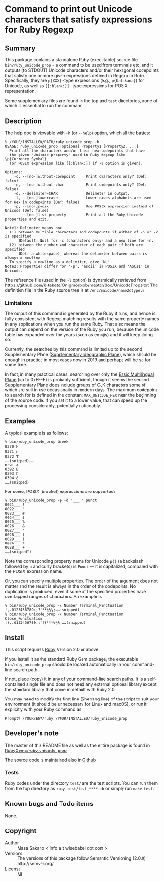 
# Command to print out Unicode characters that satisfy expressions for Ruby Regexp

## Summary

This package contains a standalone Ruby (executable) source file
`bin/ruby_unicode_prop` - a command to be used from terminals etc, and it
outputs (to STDOUT) Unicode characters and/or their hexagonal codepoints that
satisfy one or more given expressions defined in Regexp in Ruby. 
Specifically, they are `p{XXX}` -type expressions (e.g., `p{Katakana}`) for
Unicode, as well as `[[:blank:]]` -type expressions for POSIX representation.

Some supplementary files are found in the top and `test` directories, none of
which is essential to run the command.

## Description

The help doc is viewable with `-h` (or `--help`) option, which all the basics:

    % /YOUR/INSTALLED/PATH/ruby_unicode_prop -h
    USAGE: ruby_unicode_prop [options] Property1 [Property2, ...]
      Print all the characters and/or their hex-codepoints that have
      the given "Unicode property" used in Ruby Regexp like \p{Currency_Symbol}
      (or POSIX expression like [[:blank:]] if -p option is given).
    
    Options:
        -c, --[no-]without-codepoint     Print characters only? (Def: false)
        -n, --[no-]without-char          Print codepoints only? (Def: false)
        -d, --delimiter=CHAR             Delimeter in output.
        -l, --[no-]lowercase             Lower cases alphabets are used for Hex in codepoints (Def: false)
        -p, --[no-]posix                 Use POSIX expression instead of Unicode (Def: false)
            --[no-]list-property         Print all the Ruby Unicode properties and exit.
    
    Note1: Delimeter means one
      (1) between multiple characters and codepoints if either of -n or -c is specified
          (Default: Null for -c (characters only) and a new line for -n.
      (2) between the number and character of each pair if both are specified
          (Def: a whitespace), whereas the delimeter between pairs is always a newline.
      To specify a newline as a delimiter, give 'NL'
    Note2: Properties differ for '-p', 'ascii' in POSIX and 'ASCII' in Unicode.

The reference file (used in the `-l` option) is dynamically retrieved from
https://github.com/k-takata/Onigmo/blob/master/doc/UnicodeProps.txt 
The definition file in the Ruby source tree is at `/enc/unicode/name2ctype.h`

### Limitations

The output of this command is generated by the Ruby it runs, and hence is
fully consistent with Regexp matching results with the same property names in
any applications when you run the same Ruby.  That also means the output can
depend on the version of the Ruby you run, because the unicode table has
expanded over the years (such as emojis) and it will keep doing so.

Currently, the searches by this command is limited up to the second
Supplementary Plane ([Supplementary Ideographic Plane](https://en.wikipedia.org/wiki/Plane_(Unicode)#Supplementary_Ideographic_Plane)), which should be enough in practice in most cases now in 2019 and
perhaps will be so for some time.

In fact, in many practical cases, searching over only the [Basic Multilingual Plane](https://en.wikipedia.org/wiki/Plane_(Unicode)#Basic_Multilingual_Plane)
(up to 0xFFFF) is probably sufficient, though it seems the second
Supplementary Plane does include groups of CJK characters some of which are
still in use occasionally in modern days.  The maximum codepoint to search for
is defined in the constant `MAX_UNICODE_HEX` near the beginning of the source
code.  If you set it to a lower value, that can speed up the processing
considerably, potentially noticeably.

## Examples

A typical example is as follows:

    % bin/ruby_unicode_prop Greek
    0370 Ͱ
    0371 ͱ
    0372 Ͳ
    ……(snipped)……
    0391 Α
    0392 Β
    0393 Γ
    0394 Δ
    ……(snipped)

For some, POSIX (bracket) expressions are supported:

    % bin/ruby_unicode_prop -p -d '___ ' punct
    0021___ !
    0022___ "
    0023___ #
    0024___ $
    0025___ %
    0026___ &
    0027___ '
    0028___ (
    0029___ )
    002A___ *
    002B___ +
    ……(snipped")

Note the corresponding property name for Unicode `p{}` (a backslash followed
by `p` and curly brackets) is `Punct` — it is capitalized, compared with the
POSIX expression name.

Or, you can specify multiple properties.  The order of the argument does not
matter and the result is always in the order of the codepoints.   No
duplication is produced, even if some of the specified properties have
overlapped ranges of characters.  An example is, 

    % bin/ruby_unicode_prop -c Number Terminal_Punctuation
    !,.0123456789:;?²³¹¼½¾;……(snipped)
    % bin/ruby_unicode_prop -c Number Terminal_Punctuation Close_Punctuation
    !),.0123456789:;?]}²³¹¼½¾;……(snipped)

## Install

This script requires [Ruby](http://www.ruby-lang.org) Version 2.0 or above.

If you install it as the standard Ruby Gem package, the executable
`bin/ruby_unicode_prop` should be located automatically in your command-line
search path.

If not, place (copy) it in any of your command-line search paths.  It is a
self-contained single file and does not need any external optional library
except the standard library that come in default with Ruby 2.0.

You may need to modify the first line (Shebang line) of the script to suit
your environment (it should be unnecessary for Linux and macOS), or run it
explicitly with your Ruby command as

    Prompt% /YOUR/ENV/ruby /YOUR/INSTALLED/ruby_unicode_prop

## Developer's note

The master of this README file as well as the entire package is found in
[RubyGems/ruby_unicode_prop](https://rubygems.org/gems/ruby_unicode_prop)

The source code is maintained also in
[Github](https://github.com/masasakano/ruby_unicode_prop)

### Tests

Ruby codes under the directory `test/` are the test scripts. You can run them
from the top directory as `ruby test/test_****.rb` or simply run `make test`.

## Known bugs and Todo items

None.

## Copyright

<dl>
<dt>Author</dt>
<dd>   Masa Sakano &lt; info a_t wisebabel dot com &gt;</dd>
<dt>Versions</dt>
<dd>   The versions of this package follow Semantic Versioning (2.0.0)
    http://semver.org/</dd>
<dt>License</dt>
<dd>   MI</dd>
</dl>



